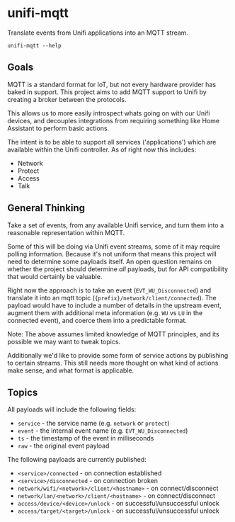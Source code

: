 # unifi-mqtt

Translate events from Unifi applications into an MQTT stream.

```shell
unifi-mqtt --help
```

## Goals

MQTT is a standard format for IoT, but not every hardware provider has baked in support. This project aims to add MQTT support to Unifi by creating a broker between the protocols.

This allows us to more easily introspect whats going on with our Unifi devices, and decouples integrations from requiring something like Home Assistant to perform basic actions.

The intent is to be able to support all services ('applications') which are available within the Unifi controller. As of right now this includes:

- Network
- Protect
- Access
- Talk

## General Thinking

Take a set of events, from any available Unifi service, and turn them into a reasonable representation within MQTT.

Some of this will be doing via Unifi event streams, some of it may require polling information. Because it's not uniform that means this project will need to determine some payloads itself. An open question remains on whether the project should determine _all_ payloads, but for API compatibility that would certainly be valuable.

Right now the approach is to take an event (`EVT_WU_Disconnected`) and translate it into an mqtt topic (`{prefix}/network/client/connected`). The payload would have to include a number of details in the upstream event, augment them with additional meta information (e.g. `WU` vs `LU` in the connected event), and coerce them into a predictable format.

Note: The above assumes limited knowledge of MQTT principles, and its possible we may want to tweak topics.

Additionally we'd like to provide some form of service actions by publishing to certain streams. This still needs more thought on what kind of actions make sense, and what format is applicable.

## Topics

All payloads will include the following fields:

- `service` - the service name (e.g. `network` or `protect`)
- `event` - the internal event name (e.g. `EVT_WU_Disconnected`)
- `ts` - the timestamp of the event in milliseconds
- `raw` - the original event payload

The following payloads are currently published:

- `<service>/connected` - on connection established
- `<service>/disconnected` - on connection broken
- `network/wifi/<network>/client/<hostname>` - on connect/disconnect
- `network/lan/<network>/client/<hostname>` - on connect/disconnect
- `access/device/<device>/unlock` - on successful/unsuccessful unlock
- `access/target/<target>/unlock` - on successful/unsuccessful unlock
